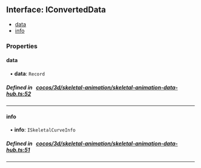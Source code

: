 ## Interface: IConvertedData

- [data](#data)
- [info](#info)

### Properties

#### data

<div style="margin-left: 10px;">


• **data**: ``Record``

</div>

##### Defined in &nbsp;   [cocos/3d/skeletal-animation/skeletal-animation-data-hub.ts:52](https://github.com/cocos-creator/engine/blob/c7bf6b8a9/cocos/3d/skeletal-animation/skeletal-animation-data-hub.ts#L52)&nbsp;
___
#### info

<div style="margin-left: 10px;">


• **info**: ``ISkeletalCurveInfo``

</div>

##### Defined in &nbsp;   [cocos/3d/skeletal-animation/skeletal-animation-data-hub.ts:51](https://github.com/cocos-creator/engine/blob/c7bf6b8a9/cocos/3d/skeletal-animation/skeletal-animation-data-hub.ts#L51)&nbsp;
___
